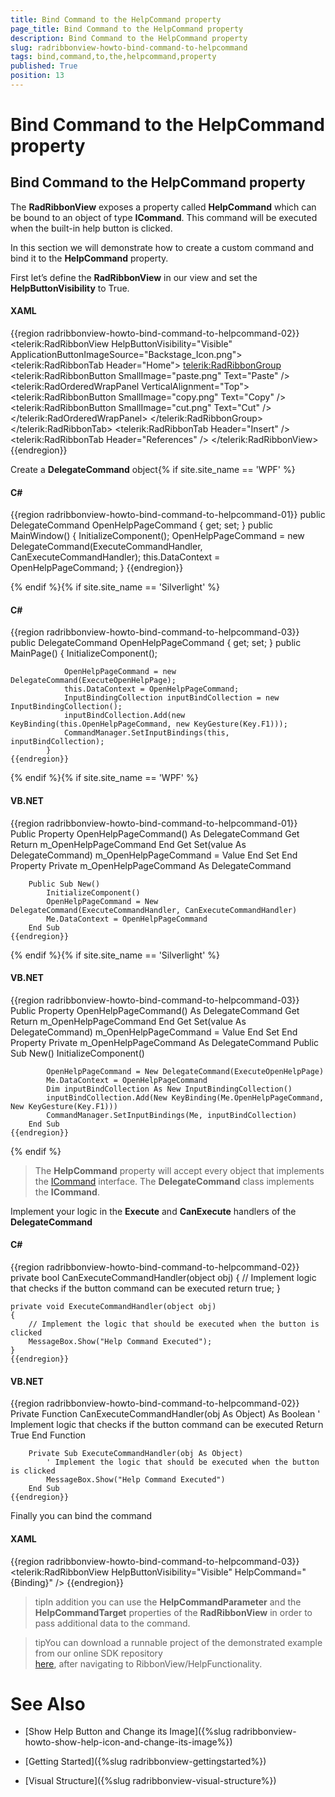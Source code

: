 ```yaml
---
title: Bind Command to the HelpCommand property
page_title: Bind Command to the HelpCommand property
description: Bind Command to the HelpCommand property
slug: radribbonview-howto-bind-command-to-helpcommand
tags: bind,command,to,the,helpcommand,property
published: True
position: 13
---
```


# Bind Command to the HelpCommand property



## Bind Command to the HelpCommand property

The __RadRibbonView__ exposes a property called __HelpCommand__ which can be bound to an object of type __ICommand__. This command will be executed when the built-in help button is clicked.

In this section we will demonstrate how to create a custom command and bind it to the __HelpCommand__ property.

First let’s define the __RadRibbonView__ in our view and set the __HelpButtonVisibility__ to True.

#### __XAML__

{{region radribbonview-howto-bind-command-to-helpcommand-02}}
	<telerik:RadRibbonView HelpButtonVisibility="Visible" ApplicationButtonImageSource="Backstage_Icon.png">
		<telerik:RadRibbonTab Header="Home">
			<telerik:RadRibbonGroup>
				<telerik:RadRibbonButton SmallImage="paste.png" Text="Paste" />
				<telerik:RadOrderedWrapPanel VerticalAlignment="Top">
				<telerik:RadRibbonButton SmallImage="copy.png" Text="Copy" />
				<telerik:RadRibbonButton SmallImage="cut.png" Text="Cut" />
				</telerik:RadOrderedWrapPanel>
			</telerik:RadRibbonGroup>
		</telerik:RadRibbonTab>
		<telerik:RadRibbonTab Header="Insert" />
		<telerik:RadRibbonTab Header="References" />
	</telerik:RadRibbonView>
	{{endregion}}



Create a __DelegateCommand__ object{% if site.site_name == 'WPF' %}

#### __C#__

{{region radribbonview-howto-bind-command-to-helpcommand-01}}
	    public DelegateCommand OpenHelpPageCommand { get; set; }
	    public MainWindow()
	    {
	        InitializeComponent();
	        OpenHelpPageCommand = new DelegateCommand(ExecuteCommandHandler, CanExecuteCommandHandler);
	        this.DataContext = OpenHelpPageCommand;
	    }
	{{endregion}}

{% endif %}{% if site.site_name == 'Silverlight' %}

#### __C#__

{{region radribbonview-howto-bind-command-to-helpcommand-03}}
	public DelegateCommand OpenHelpPageCommand { get; set; }
	public MainPage()
	        {
	            InitializeComponent(); 
	            
	            OpenHelpPageCommand = new DelegateCommand(ExecuteOpenHelpPage);
	            this.DataContext = OpenHelpPageCommand;
	            InputBindingCollection inputBindCollection = new InputBindingCollection();
	            inputBindCollection.Add(new KeyBinding(this.OpenHelpPageCommand, new KeyGesture(Key.F1)));
	            CommandManager.SetInputBindings(this, inputBindCollection);
	        }
	{{endregion}}

{% endif %}{% if site.site_name == 'WPF' %}

#### __VB.NET__

{{region radribbonview-howto-bind-command-to-helpcommand-01}}
	    Public Property OpenHelpPageCommand() As DelegateCommand
	        Get
	            Return m_OpenHelpPageCommand
	        End Get
	        Set(value As DelegateCommand)
	            m_OpenHelpPageCommand = Value
	        End Set
	    End Property
	    Private m_OpenHelpPageCommand As DelegateCommand
	
	    Public Sub New()
	        InitializeComponent()
	        OpenHelpPageCommand = New DelegateCommand(ExecuteCommandHandler, CanExecuteCommandHandler)
	        Me.DataContext = OpenHelpPageCommand
	    End Sub
	{{endregion}}

{% endif %}{% if site.site_name == 'Silverlight' %}

#### __VB.NET__

{{region radribbonview-howto-bind-command-to-helpcommand-03}}
	    Public Property OpenHelpPageCommand() As DelegateCommand
	        Get
	            Return m_OpenHelpPageCommand
	        End Get
	        Set(value As DelegateCommand)
	            m_OpenHelpPageCommand = Value
	        End Set
	    End Property
	    Private m_OpenHelpPageCommand As DelegateCommand
	    Public Sub New()
	        InitializeComponent()
	
	        OpenHelpPageCommand = New DelegateCommand(ExecuteOpenHelpPage)
	        Me.DataContext = OpenHelpPageCommand
	        Dim inputBindCollection As New InputBindingCollection()
	        inputBindCollection.Add(New KeyBinding(Me.OpenHelpPageCommand, New KeyGesture(Key.F1)))
	        CommandManager.SetInputBindings(Me, inputBindCollection)
	    End Sub
	{{endregion}}

{% endif %}

>The __HelpCommand__ property will accept every object that implements the 
            [ICommand](http://msdn.microsoft.com/en-us/library/system.windows.input.icommand(v=vs.110).aspx) 
            interface. The __DelegateCommand__ class implements the __ICommand__.
          

Implement your logic in the __Execute__ and __CanExecute__ handlers of the __DelegateCommand__

#### __C#__

{{region radribbonview-howto-bind-command-to-helpcommand-02}}
	private bool CanExecuteCommandHandler(object obj)
	{
	    // Implement logic that checks if the button command can be executed
	    return true;
	}
	
	private void ExecuteCommandHandler(object obj)
	{
	    // Implement the logic that should be executed when the button is clicked
	    MessageBox.Show("Help Command Executed");
	}
	{{endregion}}



#### __VB.NET__

{{region radribbonview-howto-bind-command-to-helpcommand-02}}
	    Private Function CanExecuteCommandHandler(obj As Object) As Boolean
	        ' Implement logic that checks if the button command can be executed
	        Return True
	    End Function
	
	    Private Sub ExecuteCommandHandler(obj As Object)
	        ' Implement the logic that should be executed when the button is clicked
	        MessageBox.Show("Help Command Executed")
	    End Sub
	{{endregion}}



Finally you can bind the command

#### __XAML__

{{region radribbonview-howto-bind-command-to-helpcommand-03}}
	<telerik:RadRibbonView HelpButtonVisibility="Visible" HelpCommand="{Binding}" />
	{{endregion}}



>tipIn addition you can use the __HelpCommandParameter__ and the __HelpCommandTarget__ properties of the __RadRibbonView__ in order to pass additional data to the command.
        

>tipYou can download a runnable project of the demonstrated example from our online SDK repository  
            [here](https://github.com/telerik/xaml-sdk), after navigating to RibbonView/HelpFunctionality.
          

# See Also

 * [Show Help Button and Change its Image]({%slug radribbonview-howto-show-help-icon-and-change-its-image%})

 * [Getting Started]({%slug radribbonview-gettingstarted%})

 * [Visual Structure]({%slug radribbonview-visual-structure%})

